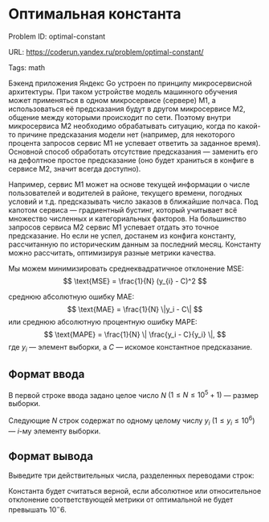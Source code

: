 # Оптимальная константа

Problem ID: optimal-constant

URL: https://coderun.yandex.ru/problem/optimal-constant/

Tags: math

Бэкенд приложения Яндекс Go устроен по принципу микросервисной архитектуры. При таком устройстве модель машинного обучения может применяться в одном микросервисе (сервере) М1, а использоваться её предсказания будут в другом микросервисе М2, общение между которыми происходит по сети. Поэтому внутри микросервиса М2 необходимо обрабатывать ситуацию, когда по какой-то причине предсказания модели нет (например, для некоторого процента запросов сервис М1 не успевает ответить за заданное время). Основной способ обработать отсутствие предсказания — заменить его на дефолтное простое предсказание (оно будет храниться в конфиге в сервисе М2, значит всегда доступно).

Например, сервис М1 может на основе текущей информации о числе пользователей и водителей в районе, текущего времени, погодных условий и т.д. предсказывать число заказов в ближайшие полчаса. Под капотом сервиса — градиентный бустинг, который учитывает всё множество численных и категориальных факторов. На большинство запросов сервиса М2 сервис М1 успевает отдать это точное предсказание. Но если не успел, достанем из конфига константу, рассчитанную по историческим данным за последний месяц. Константу можно рассчитать, оптимизируя разные метрики качества.

Мы можем минимизировать среднеквадратичное отклонение MSE:
$$
\text{MSE} = \frac{1}{N} (y_{i} - C)^2
$$

среднюю абсолютную ошибку MAE:
$$
\text{MAE} = \frac{1}{N} \|y_i - C\|
$$
или cреднюю абсолютную процентную ошибку MAPE:
$$
\text{MAPE} = \frac{1}{N} \| \frac{y_i - C}{y_i} \|,
$$
где $y_i$ — элемент выборки, а $C$ — искомое константное предсказание.


## Формат ввода

В первой строке ввода задано целое число $N$ $(1 \leq N \leq 10^5 + 1)$ — размер выборки.

Следующие $N$ строк содержат по одному целому числу $y_i$ $(1 \leq y_i \leq 10^6)$ — $i$-му элементу выборки.


## Формат вывода

Выведите три действительных числа, разделенных переводами строк:

Константа будет считаться верной, если абсолютное или относительное отклонение соответствующей метрики от оптимальной не будет превышать $10^-6$.

